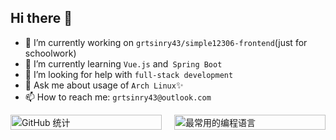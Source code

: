 ## Hi there 👋

- 🔭 I’m currently working on `grtsinry43/simple12306-frontend`(just for schoolwork)
- 🌱 I’m currently learning `Vue.js` and` Spring Boot`
- 🤔 I’m looking for help with `full-stack development`
- 💬 Ask me about usage of `Arch Linux`✨
- 📫 How to reach me: `grtsinry43@outlook.com`

<div style="display: flex;justify-content:center;align-items:center;">
    <!-- 左侧卡片 -->
    <a href="https://github.com/anuraghazra/github-readme-stats" style="flex: 1; margin-right: 10px;height=200em;">
        <img src="https://github-readme-stats.vercel.app/api?username=grtsinry43&count_private=true&show_icons=true&bg_color=30,64B3F4,70bae8,7bc0de,84c5d5,8dc9cd,96cec4,9fd3bc,a8d8b3,b3ddaa,c2e59c&title_color=fff" alt="GitHub 统计" style="height: 100%;">
    </a>
    <!-- 右侧卡片 -->
    <a href="https://github.com/anuraghazra/github-readme-stats" style="flex: 1; margin-left: 10px;height=200em; flex-grow: 1;">
        <img src="https://github-readme-stats.vercel.app/api/top-langs/?username=grtsinry43&hide=html&layout=compact" alt="最常用的编程语言" style="height: 100%;">
    </a>
</div>


<!--
**grtsinry43/grtsinry43** is a ✨ _special_ ✨ repository because its `README.md` (this file) appears on your GitHub profile.

Here are some ideas to get you started:

- 🔭 I’m currently working on ...
- 🌱 I’m currently learning ...
- 👯 I’m looking to collaborate on ...
- 🤔 I’m looking for help with ...
- 💬 Ask me about ...
- 📫 How to reach me: ...
- 😄 Pronouns: ...
- ⚡ Fun fact: ...

[![grtsinry43's GitHub stats](https://github-readme-stats.vercel.app/api?username=grtsinry43&count_private=true&show_icons=true&bg_color=30,64B3F4,70bae8,7bc0de,84c5d5,8dc9cd,96cec4,9fd3bc,a8d8b3,b3ddaa,c2e59c&title_color=fff)](https://github.com/anuraghazra/github-readme-stats)

[![Top Langs](https://github-readme-stats.vercel.app/api/top-langs/?username=grtsinry43&hide=html&layout=compact )](https://github.com/anuraghazra/github-readme-stats)
-->
